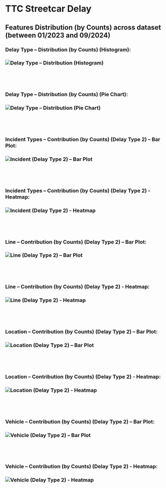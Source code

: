# TTC Streetcar Delay

## Features Distribution (by Counts) across dataset (between 01/2023 and 09/2024)

### **Delay Type – Distribution (by Counts) (Histogram):**

### ![Delay Type – Distribution (Histogram)](https://github.com/lee-data/visualization/blob/assignment-4/02_activities/assignments/TTC-Streetcar-Delay/Python-Visualization/Delay%20Type%20-%20Distribution%20(Histogram).png)

### 
<br>
<br>

### **Delay Type – Distribution (by Counts) (Pie Chart):**

### ![Delay Type – Distribution (Pie Chart)](https://github.com/lee-data/visualization/blob/assignment-4/02_activities/assignments/TTC-Streetcar-Delay/Python-Visualization/Delay%20Type%20-%20Distribution%20(Pie%20Chart).png)

### 
<br>
<br>

### **Incident Types – Contribution (by Counts) (Delay Type 2) – Bar Plot:**

### ![Incident (Delay Type 2) – Bar Plot](https://github.com/lee-data/visualization/blob/assignment-4/02_activities/assignments/TTC-Streetcar-Delay/Python-Visualization/Incident%20-%20Bar%20Plot.png)

### 
<br>
<br> 

### **Incident Types – Contribution (by Counts) (Delay Type 2) - Heatmap:**

### ![Incident (Delay Type 2) - Heatmap](https://github.com/lee-data/visualization/blob/assignment-4/02_activities/assignments/TTC-Streetcar-Delay/Python-Visualization/Incident%20-%20Heatmap.png)

### 
<br>
<br>

### **Line – Contribution (by Counts) (Delay Type 2) – Bar Plot:**

### ![Line (Delay Type 2) – Bar Plot](https://github.com/lee-data/visualization/blob/assignment-4/02_activities/assignments/TTC-Streetcar-Delay/Python-Visualization/Line%20%20-%20Bar%20plot.png)

### 
<br>
<br>

### **Line – Contribution (by Counts) (Delay Type 2) - Heatmap:**

### ![Line (Delay Type 2) - Heatmap](https://github.com/lee-data/visualization/blob/assignment-4/02_activities/assignments/TTC-Streetcar-Delay/Python-Visualization/Line%20%20-%20Heatmap.png)

### 
<br>
<br>

### **Location – Contribution (by Counts) (Delay Type 2) – Bar Plot:**

### ![Location (Delay Type 2) – Bar Plot](https://github.com/lee-data/visualization/blob/assignment-4/02_activities/assignments/TTC-Streetcar-Delay/Python-Visualization/Location%20%20-%20Bar%20plot.png)

### 
<br>
<br>

### **Location – Contribution (by Counts) (Delay Type 2) - Heatmap:**

### ![Location (Delay Type 2) - Heatmap](https://github.com/lee-data/visualization/blob/assignment-4/02_activities/assignments/TTC-Streetcar-Delay/Python-Visualization/Location%20-%20Heatmap.png)

### 
<br>
<br>

### **Vehicle – Contribution (by Counts) (Delay Type 2) – Bar Plot:**

### ![Vehicle (Delay Type 2) – Bar Plot](https://github.com/lee-data/visualization/blob/assignment-4/02_activities/assignments/TTC-Streetcar-Delay/Python-Visualization/Vehicle%20%20-%20Bar%20plot.png)

### 
<br>
<br>

### **Vehicle – Contribution (by Counts) (Delay Type 2) - Heatmap:**

### ![Vehicle (Delay Type 2) - Heatmap](https://github.com/lee-data/visualization/blob/assignment-4/02_activities/assignments/TTC-Streetcar-Delay/Python-Visualization/Vehicle%20%20-%20Heatmap.png)
